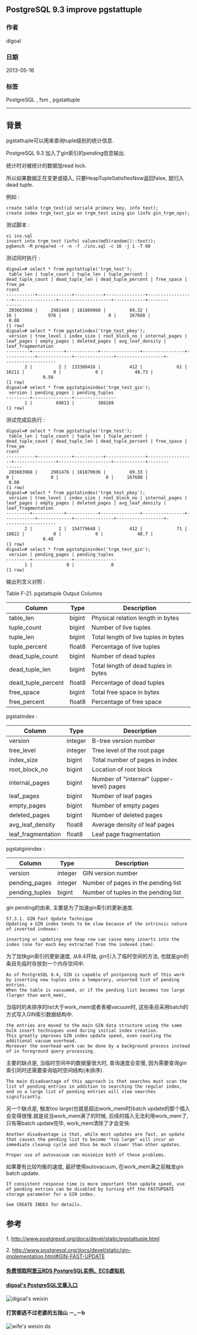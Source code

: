 ## PostgreSQL 9.3 improve pgstattuple  
                                        
### 作者                                           
digoal                                   
                                    
### 日期                                                                                                       
2013-05-16                                 
                                       
### 标签                                    
PostgreSQL , fsm , pgstattuple             
                                                                                                          
----                                                                                                    
                                                                                                             
## 背景      
pgstattuple可以用来查询tuple级别的统计信息.   
  
PostgreSQL 9.3 加入了gin索引的pending信息输出.   
  
统计时对被统计的数据加read lock.   
  
所以如果数据正在变更或插入, 只要HeapTupleSatisfiesNow返回false, 就归入dead tuple.   
  
例如 :   
  
```  
create table trgm_test(id serial4 primary key, info text);   
create index trgm_test_gin on trgm_test using gin (info gin_trgm_ops);  
```  
  
测试脚本 :   
  
```  
vi ins.sql  
insert into trgm_test (info) values(md5(random()::text));  
pgbench -M prepared -r -n -f ./ins.sql -c 16 -j 1 -T 60  
```  
  
测试同时执行 :   
  
```  
digoal=# select * from pgstattuple('trgm_test');  
 table_len | tuple_count | tuple_len | tuple_percent | dead_tuple_count | dead_tuple_len | dead_tuple_percent | free_space | free_pe  
rcent   
-----------+-------------+-----------+---------------+------------------+----------------+--------------------+------------+--------  
------  
 203603968 |     2981460 | 181869060 |         89.32 |               16 |            976 |                  0 |     167688 |          
 0.08  
(1 row)  
digoal=# select * from pgstatindex('trgm_test_pkey');  
 version | tree_level | index_size | root_block_no | internal_pages | leaf_pages | empty_pages | deleted_pages | avg_leaf_density |   
leaf_fragmentation   
---------+------------+------------+---------------+----------------+------------+-------------+---------------+------------------+-  
-------------------  
       2 |          2 |  133308416 |           412 |             61 |      16211 |           0 |             0 |            48.73 |   
              0.56  
(1 row)  
digoal=# select * from pgstatginindex('trgm_test_gin');  
 version | pending_pages | pending_tuples   
---------+---------------+----------------  
       1 |         69813 |         386169  
(1 row)  
```  
  
测试完成后执行 :   
  
```  
digoal=# select * from pgstattuple('trgm_test');  
 table_len | tuple_count | tuple_len | tuple_percent | dead_tuple_count | dead_tuple_len | dead_tuple_percent | free_space | free_pe  
rcent   
-----------+-------------+-----------+---------------+------------------+----------------+--------------------+------------+--------  
------  
 203603968 |     2981476 | 181870036 |         89.33 |                0 |              0 |                  0 |     167688 |          
 0.08  
(1 row)  
digoal=# select * from pgstatindex('trgm_test_pkey');  
 version | tree_level | index_size | root_block_no | internal_pages | leaf_pages | empty_pages | deleted_pages | avg_leaf_density |   
leaf_fragmentation   
---------+------------+------------+---------------+----------------+------------+-------------+---------------+------------------+-  
-------------------  
       2 |          2 |  154779648 |           412 |             71 |      18822 |           0 |             0 |             48.7 |   
              0.48  
(1 row)  
digoal=# select * from pgstatginindex('trgm_test_gin');  
 version | pending_pages | pending_tuples   
---------+---------------+----------------  
       1 |             0 |              0  
(1 row)  
```  
  
输出列含义对照 :   
  
Table F-21. pgstattuple Output Columns  
  
Column|	Type|	Description  
---|---|---  
table_len|	bigint|	Physical relation length in bytes  
tuple_count|	bigint|	Number of live tuples  
tuple_len|	bigint|	Total length of live tuples in bytes  
tuple_percent|	float8|	Percentage of live tuples  
dead_tuple_count|	bigint|	Number of dead tuples  
dead_tuple_len|	bigint|	Total length of dead tuples in bytes  
dead_tuple_percent|	float8|	Percentage of dead tuples  
free_space|	bigint|	Total free space in bytes  
free_percent|	float8|	Percentage of free space  
  
  
pgstatindex :   
  
  
Column|	Type|	Description  
---|---|---  
version|	integer|	B-tree version number  
tree_level|	integer|	Tree level of the root page  
index_size|	bigint|	Total number of pages in index  
root_block_no|	bigint|	Location of root block  
internal_pages|	bigint|	Number of "internal" (upper-level) pages  
leaf_pages|	bigint|	Number of leaf pages  
empty_pages|	bigint|	Number of empty pages  
deleted_pages|	bigint|	Number of deleted pages  
avg_leaf_density|	float8|	Average density of leaf pages  
leaf_fragmentation|	float8|	Leaf page fragmentation  
  
  
pgstatginindex :   
  
  
Column|	Type|	Description  
---|---|---  
version|	integer|	GIN version number  
pending_pages|	integer|	Number of pages in the pending list  
pending_tuples|	bigint|	Number of tuples in the pending list  
  
gin pending的由来, 主要是为了加速gin索引的更新速度.   
  
```  
57.3.1. GIN Fast Update Technique  
Updating a GIN index tends to be slow because of the intrinsic nature of inverted indexes:   
  
inserting or updating one heap row can cause many inserts into the index (one for each key extracted from the indexed item).   
```  
  
为了加快gin索引的更新速度, 从8.4开始, gin引入了临时空间的方法, 也就是gin的条目先临时存放到一个内存空间中.  
  
```  
As of PostgreSQL 8.4, GIN is capable of postponing much of this work by inserting new tuples into a temporary, unsorted list of pending entries.   
When the table is vacuumed, or if the pending list becomes too large (larger than work_mem),   
```  
  
当临时的未排序的list大于work_mem或者表被vacuum时, 这些条目采用batch的方式写入GIN索引数据结构中.  
  
```  
the entries are moved to the main GIN data structure using the same bulk insert techniques used during initial index creation.   
This greatly improves GIN index update speed, even counting the additional vacuum overhead.   
Moreover the overhead work can be done by a background process instead of in foreground query processing.  
```  
  
主要的缺点是, 当临时空间中的数据量很大时, 查询速度会变慢, 因为需要查询gin索引同时还需要查询临时空间结构(未排序).   
  
```  
The main disadvantage of this approach is that searches must scan the list of pending entries in addition to searching the regular index, and so a large list of pending entries will slow searches significantly.   
```  
  
另一个缺点是, 触发too large(也就是超出work_mem时)batch update的那个插入会变得很慢.就是说当work_mem满了的时候, 后续的插入无法利用work_mem了, 只有等batch update完毕, work_mem清除了才会变快.  
  
```  
Another disadvantage is that, while most updates are fast, an update that causes the pending list to become "too large" will incur an immediate cleanup cycle and thus be much slower than other updates.   
  
Proper use of autovacuum can minimize both of these problems.  
```  
  
如果要有比较均衡的速度, 最好使用autovacuum, 在work_mem满之前触发gin batch update.  
  
```  
If consistent response time is more important than update speed, use of pending entries can be disabled by turning off the FASTUPDATE storage parameter for a GIN index.   
  
See CREATE INDEX for details.  
```  
  
## 参考  
1\. http://www.postgresql.org/docs/devel/static/pgstattuple.html  
  
2\. http://www.postgresql.org/docs/devel/static/gin-implementation.html#GIN-FAST-UPDATE  
  
  
  
  
  
  
  
  
  
  
  
  
  
#### [免费领取阿里云RDS PostgreSQL实例、ECS虚拟机](https://free.aliyun.com/ "57258f76c37864c6e6d23383d05714ea")
  
  
#### [digoal's PostgreSQL文章入口](https://github.com/digoal/blog/blob/master/README.md "22709685feb7cab07d30f30387f0a9ae")
  
  
![digoal's weixin](../pic/digoal_weixin.jpg "f7ad92eeba24523fd47a6e1a0e691b59")
  
  
  
  
  
  
#### 打赏都逃不过老婆的五指山 －_－b  
![wife's weixin ds](../pic/wife_weixin_ds.jpg "acd5cce1a143ef1d6931b1956457bc9f")
  
